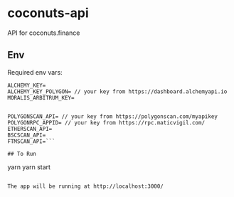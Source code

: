 # coconuts-api
API for coconuts.finance

## Env

Required env vars:

```
ALCHEMY_KEY=
ALCHEMY_KEY_POLYGON= // your key from https://dashboard.alchemyapi.io
MORALIS_ARBITRUM_KEY=


POLYGONSCAN_API= // your key from https://polygonscan.com/myapikey
POLYGONRPC_APPID= // your key from https://rpc.maticvigil.com/
ETHERSCAN_API=
BSCSCAN_API=
FTMSCAN_API=```

## To Run

```
yarn
yarn start
```

The app will be running at http://localhost:3000/

